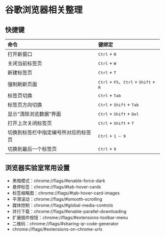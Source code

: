 # 谷歌浏览器相关整理

## 快捷键

|命令|键绑定|
| :- | :- |
|打开新窗口|<kbd>Ctrl</kbd> + <kbd>N</kbd>|
|关闭当前标签页|<kbd>Ctrl</kbd> + <kbd>W</kbd>|
|新建标签页|<kbd>Ctrl</kbd> + <kbd>T</kbd>|
|强制刷新页面|<kbd>Ctrl</kbd> + <kbd>F5</kbd>、<kbd>Ctrl</kbd> + <kbd>Shift</kbd> + <kbd>R</kbd>|
|标签页切换|<kbd>Ctrl</kbd> + <kbd>Tab</kbd>|
|标签页方向切换|<kbd>Ctrl</kbd> + <kbd>Shift</kbd> + <kbd>Tab</kbd>|
|显示“清除浏览数据”界面|<kbd>Ctrl</kbd> + <kbd>Shift</kbd> + <kbd>Del</kbd>|
|打开上次关闭标签页|<kbd>Ctrl</kbd> + <kbd>Shift</kbd> + <kbd>T</kbd>|
|切换到标签栏中指定编号所对应的标签页|<kbd>Ctrl</kbd> + <kbd>1 ~ 9</kbd>|
|切换到最后一个标签页|<kbd>Ctrl</kbd> + <kbd>9</kbd>|

## 浏览器实验室常用设置

- 黑暗模式：chrome://flags/#enable-force-dark
- 悬停标签：chrome://flags/#tab-hover-cards
- 标签缩略图：chrome://flags/#tab-hover-card-images
- 平滑滚动：chrome://flags/#smooth-scrolling
- 媒体控制：chrome://flags/#global-media-controls
- 并行下载：chrome://flags/#enable-parallel-downloading
- 扩展插件按钮：chrome://flags/#extensions-toolbar-menu
- 二维码：chrome://flags/#sharing-qr-code-generator
- chrome://flags/#extensions-on-chrome-urls

